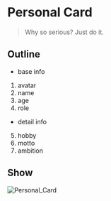 # Personal Card

> Why so serious? Just do it.

## Outline

- base info

1. avatar
2. name
3. age
4. role

- detail info

5. hobby
6. motto
7. ambition

## Show

![Personal_Card](https://github.com/Hazelnuttt/TechMap-Works/blob/master/frontend/week1-3/hazelnuttt/Task1/dosc/Personal_Card.png)
